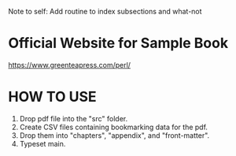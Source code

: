 Note to self: Add routine to index subsections and what-not

Official Website for Sample Book
===
https://www.greenteapress.com/perl/


HOW TO USE
===
1. Drop pdf file into the "src" folder.
2. Create CSV files containing bookmarking data for the pdf.
3. Drop them into "chapters", "appendix", and "front-matter".
4. Typeset main.
